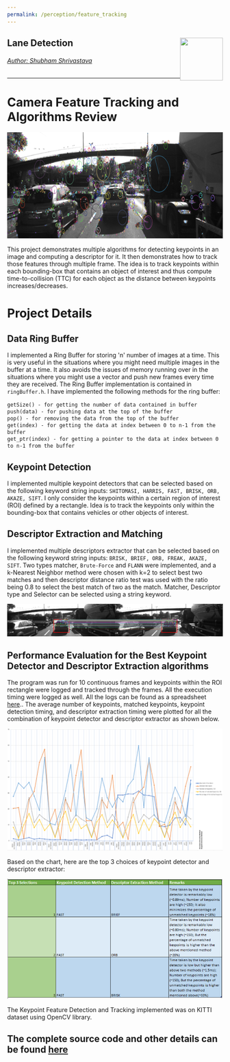 ```yaml
---
permalink: /perception/feature_tracking
---
```


## Lane Detection <a href="../../index.html"><img style="float: right;" src="/img/logo_circle.png" height="100" width="100">

###### Author: *[Shubham Shrivastava](http://www.towardsautonomy.com/#shubham)*   

---

# Camera Feature Tracking and Algorithms Review

<img src="projects/camera_feature_tracking/images/keypoints.png" width="820" height="248" />

This project demonstrates multiple algorithms for detecting keypoints in an image and computing a descriptor for it. It then demonstrates how to track those features through multiple frame. The idea is to track keypoints within each bounding-box that contains an object of interest and thus compute time-to-collision (TTC) for each object as the distance between keypoints increases/decreases. 

# Project Details

## Data Ring Buffer  
I implemented a Ring Buffer for storing 'n' number of images at a time. This is very useful in the situations where you might need multiple images in the buffer at a time. It also avoids the issues of memory running over in the situations where you might use a vector and push new frames every time they are received. The Ring Buffer implementation is contained in ```ringBuffer.h```. I have implemented the following methods for the ring buffer:
 
 ```
 getSize() - for getting the number of data contained in buffer    
 push(data) - for pushing data at the top of the buffer   
 pop() - for removing the data from the top of the buffer   
 get(index) - for getting the data at index between 0 to n-1 from the buffer   
 get_ptr(index) - for getting a pointer to the data at index between 0 to n-1 from the buffer
 ```

## Keypoint Detection   
I implemented multiple keypoint detectors that can be selected based on the following keyword string inputs: ```SHITOMASI, HARRIS, FAST, BRISK, ORB, AKAZE, SIFT```. I only consider the keypoints within a certain region of interest (ROI) defined by a rectangle. Idea is to track the keypoints only within the bounding-box that contains vehicles or other objects of interest.  

## Descriptor Extraction and Matching   
I implemented multiple descriptors extractor that can be selected based on the following keyword string inputs: ```BRISK, BRIEF, ORB, FREAK, AKAZE, SIFT```. Two types matcher, ```Brute-Force``` and ```FLANN``` were implemented, and a k-Nearest Neighbor method were chosen with k=2 to select best two matches and then descriptor distance ratio test was used with the ratio being 0.8 to select the best match of two as the match. Matcher, Descriptor type and Selector can be selected using a string keyword.     

![](projects/camera_feature_tracking/images/matching_points.png)

## Performance Evaluation for the Best Keypoint Detector and Descriptor Extraction algorithms  
The program was run for 10 continuous frames and keypoints within the ROI rectangle were logged and tracked through the frames. All the execution timing were logged as well. All the logs can be found as a spreadsheet [here](/projects/camera_feature_tracking/comparision/Feature_Tracking_Compare_Sheet.xlsx).. The average number of keypoints, matched keypoints, keypoint detection timing, and descriptor extraction timing were plotted for all the combination of keypoint detector and descriptor extractor as shown below.

![](projects/camera_feature_tracking/comparision/algorithms_comparision_chart.png)  

Based on the chart, here are the top 3 choices of keypoint detector and descriptor extractor:  

![](projects/camera_feature_tracking/comparision/top3_algorithm_conclusion.png) 

The Keypoint Feature Detection and Tracking implemented was on KITTI dataset using OpenCV library.

## The complete source code and other details can be found [here](https://github.com/towardsautonomy/towardsautonomy.github.io/tree/master/projects/camera_feature_detection)
